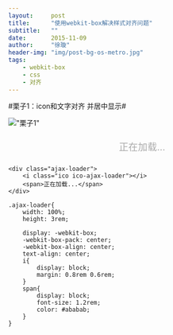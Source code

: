 ```yaml
---
layout:     post
title:      "使用webkit-box解决样式对齐问题"
subtitle:   ""
date:       2015-11-09
author:     "徐璇"
header-img: "img/post-bg-os-metro.jpg"
tags:
    - webkit-box
    - css
    - 对齐
---
```


#栗子1：icon和文字对齐   并居中显示#

!["栗子1"](../../../../imgPost/2015-11-09/1.png)


<style type="text/css">
    .ajax-loader{
        width: 100%;
        height: 3rem;
        display: -webkit-box;
        -webkit-box-pack: center;
        -webkit-box-align: center;
        text-align: center;
    }
    .ajax-loader i{
        display: block;
        background: url("../../../../imgPost/2015-11-09/ajax-loader.gif") no-repeat;
        width: 1rem;
        height: 1rem;
        background-size: contain;
        margin: 0.8rem 0.6rem;
    }
    .ajax-loader span{
        display: block;
        font-size: 1.2rem;
        color: #ababab;
    }
</style>

<div class="ajax-loader">
    <i class="ico ico-ajax-loader"></i>
    <span>正在加载...</span>
</div>


```
<div class="ajax-loader">
    <i class="ico ico-ajax-loader"></i>
    <span>正在加载...</span>
</div>

.ajax-loader{
    width: 100%;
    height: 3rem;
    
    display: -webkit-box;
    -webkit-box-pack: center;
    -webkit-box-align: center;
    text-align: center;
    i{
        display: block;
        margin: 0.8rem 0.6rem;
    }
    span{
        display: block;
        font-size: 1.2rem;
        color: #ababab;
    }
}
```

